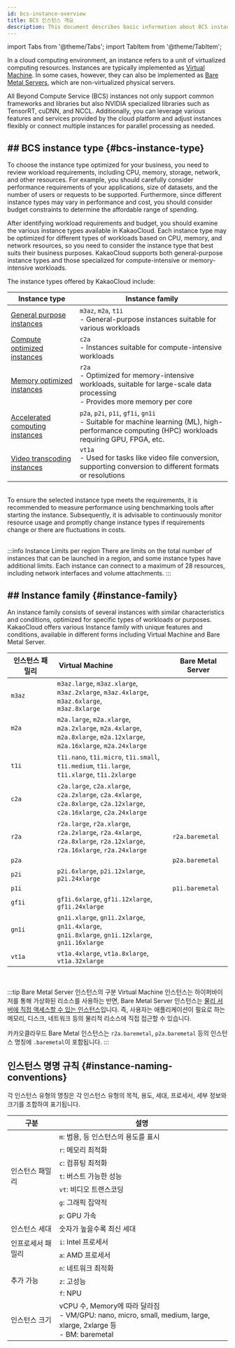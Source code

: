 ```yaml
---
id: bcs-instance-overview
title: BCS 인스턴스 개요
description: This document describes basic information about BCS instances, including options for selecting instance types and Instance family.
---
```


import Tabs from '@theme/Tabs';
import TabItem from '@theme/TabItem';

In a cloud computing environment, an instance refers to a unit of virtualized computing resources.  Instances are typically implemented as [Virtual Machine](/service/bcs/vm). In some cases, however, they can also be implemented as [Bare Metal Servers](/service/bcs/bms), which are non-virtualized physical servers.

All Beyond Compute Service (BCS) instances not only support common frameworks and libraries but also NVIDIA specialized libraries such as TensorRT, cuDNN, and NCCL. Additionally, you can leverage various features and services provided by the cloud platform and adjust instances flexibly or connect multiple instances for parallel processing as needed.

## ## BCS instance type {#bcs-instance-type}

To choose the instance type optimized for your business, you need to review workload requirements, including CPU, memory, storage, network, and other resources.  For example, you should carefully consider performance requirements of your applications, size of datasets, and the number of users or requests to be supported.  Furthermore, since different instance types may vary in performance and cost, you should consider budget constraints to determine the affordable range of spending.

After identifying workload requirements and budget, you should examine the various instance types available in KakaoCloud. Each instance type may be optimized for different types of workloads based on CPU, memory, and network resources, so you need to consider the instance type that best suits their business purposes.  KakaoCloud supports both general-purpose instance types and those specialized for compute-intensive or memory-intensive workloads.

The instance types offered by KakaoCloud include:

| Instance type                                                                               | Instance family                                                                                                                                                                                           |
| ------------------------------------------------------------------------------------------- | --------------------------------------------------------------------------------------------------------------------------------------------------------------------------------------------------------- |
| [General purpose instances](/service/bcs/bcs-instance/bcs-type/general-purpose)             | `m3az`, `m2a`, `t1i`<br/>- General-purpose instances suitable for various workloads                                                                                                                       |
| [Compute optimized instances](/service/bcs/bcs-instance/bcs-type/compute-optimized)         | `c2a`<br/>- Instances suitable for compute-intensive workloads                                                                                                                                            |
| [Memory optimized instances](/service/bcs/bcs-instance/bcs-type/memory-optimized)           | `r2a` <br/>- Optimized for memory-intensive workloads, suitable for large-scale data processing<br/>- Provides more memory per core                                                                       |
| [Accelerated computing instances](/service/bcs/bcs-instance/bcs-type/accelerated-computing) | `p2a`, `p2i`, `p1i`, `gf1i`, `gn1i` <br/>- Suitable for machine learning (ML), high-performance computing (HPC) workloads requiring GPU, FPGA, etc. |
| [Video transcoding instances](/service/bcs/bcs-instance/bcs-type/video-transcoding)         | `vt1a`<br/>- Used for tasks like video file conversion, supporting conversion to different formats or resolutions                                                                                         |

<br/>
To ensure the selected instance type meets the requirements, it is recommended to measure performance using benchmarking tools after starting the instance. Subsequently, it is advisable to continuously monitor resource usage and promptly change instance types if requirements change or there are fluctuations in costs. <br/>

<br/>

:::info Instance Limits per region
There are limits on the total number of instances that can be launched in a region, and some instance types have additional limits. Each instance can connect to a maximum of 28 resources, including network interfaces and volume attachments.
:::

## ## Instance family {#instance-family}

An instance family consists of several instances with similar characteristics and conditions, optimized for specific types of workloads or purposes. <br/>
KakaoCloud offers various Instance family with unique features and conditions, available in different forms including Virtual Machine and Bare Metal Server.

| 인스턴스 패밀리                                                                                                                                 | Virtual Machine &emsp;&emsp;&emsp;&emsp;&emsp;&emsp;&emsp; | Bare Metal Server |
| ---------------------------------------------------------------------------------------------------------------------------------------- | ------------------------------------------------------------------------------------------------------------------------------------------------------------------------------------------------------ | ----------------- |
| `m3az`                                                                                                                                   | `m3az.large`, `m3az.xlarge`, `m3az.2xlarge`, `m3az.4xlarge`, `m3az.6xlarge`,<br/> `m3az.8xlarge`                                                                                                       |                   |
| `m2a` &emsp;&emsp;&emsp;&emsp;&emsp; | `m2a.large`, `m2a.xlarge`, `m2a.2xlarge`, `m2a.4xlarge`,<br/> `m2a.8xlarge`, `m2a.12xlarge`, `m2a.16xlarge`, `m2a.24xlarge`                                                                            |                   |
| `t1i`                                                                                                                                    | `t1i.nano`, `t1i.micro`, `t1i.small`, `t1i.medium`, `t1i.large`,<br/> `t1i.xlarge`, `t1i.2xlarge`                                                                                                      |                   |
| `c2a`                                                                                                                                    | `c2a.large`, `c2a.xlarge`, `c2a.2xlarge`, `c2a.4xlarge`,<br/> `c2a.8xlarge`, `c2a.12xlarge`, `c2a.16xlarge`, `c2a.24xlarge`                                                                            |                   |
| `r2a`                                                                                                                                    | `r2a.large`, `r2a.xlarge`, `r2a.2xlarge`, `r2a.4xlarge`,<br/> `r2a.8xlarge`, `r2a.12xlarge`, `r2a.16xlarge`, `r2a.24xlarge`                                                                            | `r2a.baremetal`   |
| `p2a`                                                                                                                                    |                                                                                                                                                                                                        | `p2a.baremetal`   |
| `p2i`                                                                                                                                    | `p2i.6xlarge`, `p2i.12xlarge`, `p2i.24xlarge`                                                                                                                                                          |                   |
| `p1i`                                                                                                                                    |                                                                                                                                                                                                        | `p1i.baremetal`   |
| `gf1i`                                                                                                                                   | `gf1i.6xlarge`, `gf1i.12xlarge`, `gf1i.24xlarge`                                                                                                                                                       |                   |
| `gn1i`                                                                                                                                   | `gn1i.xlarge`, `gn1i.2xlarge`, `gn1i.4xlarge`,<br/> `gn1i.8xlarge`, `gn1i.12xlarge`, `gn1i.16xlarge`                                                                                                   |                   |
| `vt1a`                                                                                                                                   | `vt1a.4xlarge`, `vt1a.8xlarge`, `vt1a.32xlarge`                                                                                                                                                        |                   |

<br/>

:::tip Bare Metal Server 인스턴스의 구분
Virtual Machine 인스턴스는 하이퍼바이저를 통해 가상화된 리소스를 사용하는 반면, Bare Metal Server 인스턴스는 <u>물리 서버에 직접 액세스할 수 있는 인스턴스</u>입니다. 즉, 사용자는 애플리케이션이 필요로 하는 메모리, 디스크, 네트워크 등의 물리적 리소스에 직접 접근할 수 있습니다.

카카오클라우드 Bare Metal 인스턴스는 `r2a.baremetal`, `p2a.baremetal` 등의 인스턴스 명칭에 `.baremetal`이 포함됩니다.
:::

## 인스턴스 명명 규칙 {#instance-naming-conventions}

각 인스턴스 유형의 명칭은 각 인스턴스 유형의 목적, 용도, 세대, 프로세서, 세부 정보와 크기를 조합하여 표기됩니다.

<table>
  <thead>
    <tr>
      <th>구분</th>
      <th>설명</th>
    </tr>
  </thead>
  <tbody>
    <tr>
      <td rowSpan="7">인스턴스 패밀리</td>
      <td><code>m</code>: 범용, 등 인스턴스의 용도를 표시</td>
    </tr>
    <tr>
      <td><code>r</code>: 메모리 최적화</td>
    </tr>
    <tr>
      <td><code>c</code>: 컴퓨팅 최적화</td>
    </tr>
    <tr>
      <td><code>t</code>: 버스트 가능한 성능</td>
    </tr>
    <tr>
      <td><code>vt</code>: 비디오 트랜스코딩</td>
    </tr>
    <tr>
      <td><code>g</code>: 그래픽 집약적</td>
    </tr>
    <tr>
      <td><code>p</code>: GPU 가속</td>
    </tr>
    <tr>
      <td>인스턴스 세대</td>
      <td>숫자가 높을수록 최신 세대</td>
    </tr>
    <tr>
      <td rowSpan="2">인프로세서 패밀리</td>
      <td><code>i</code>: Intel 프로세서</td>
    </tr>
    <tr>
      <td><code>a</code>: AMD 프로세서</td>
    </tr>
    <tr>
       <td rowSpan="3">추가 가능</td>
      <td><code>n</code>: 네트워크 최적화</td>
    </tr>
    <tr>
      <td><code>z</code>: 고성능</td>
    </tr>
    <tr>
      <td><code>f</code>: NPU</td>
    </tr>
    <tr>
      <td>인스턴스 크기</td>
      <td>vCPU 수, Memory에 따라 달라짐<br/>- VM/GPU: nano, micro, small, medium, large, xlarge, 2xlarge 등<br/>- BM: baremetal</td>
    </tr>
  </tbody>
</table>


